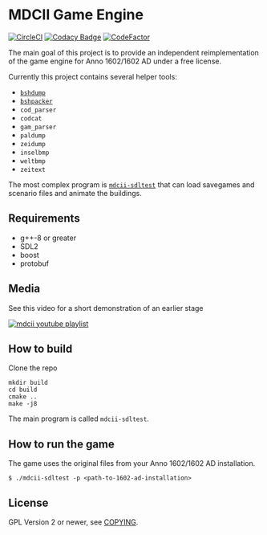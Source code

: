 # MDCII Game Engine

[![CircleCI](https://circleci.com/gh/circleci/circleci-docs.svg?style=shield)](https://circleci.com/gh/siredmar/mdcii-engine) [![Codacy Badge](https://api.codacy.com/project/badge/Grade/fc67621b20584c138f7d069b7d37ef06)](https://www.codacy.com/manual/armin.schlegel/mdcii-engine?utm_source=github.com&utm_medium=referral&utm_content=siredmar/mdcii-engine&utm_campaign=Badge_Grade) [![CodeFactor](https://www.codefactor.io/repository/github/siredmar/mdcii-engine/badge)](https://www.codefactor.io/repository/github/siredmar/mdcii-engine)

The main goal of this project is to provide an independent reimplementation of the game engine for Anno 1602/1602 AD under a free license.

Currently this project contains several helper tools:

-   [`bshdump`](docs/doc/bshdump.md)
-   [`bshpacker`](docs/doc/bshpacker.md)
-   `cod_parser`   
-   `codcat`
-   `gam_parser`
-   `paldump`
-   `zeidump`
-   `inselbmp`
-   `weltbmp`
-   `zeitext`

The most complex program is [`mdcii-sdltest`](docs/doc/mdcii-sdltest.md) that can load savegames and scenario files and animate the buildings.

## Requirements

-   g++-8 or greater
-   SDL2
-   boost
-   protobuf

## Media

See this video for a short demonstration of an earlier stage

[![mdcii youtube playlist](http://img.youtube.com/vi/1Nw7DcvG0gk/0.jpg)](https://www.youtube.com/playlist?list=PLsCp-i-X4SH-TQPoUgN8kicQza2BJ5K0h)

## How to build

Clone the repo

    mkdir build
    cd build
    cmake ..
    make -j8

The main program is called `mdcii-sdltest`.

## How to run the game

The game uses the original files from your Anno 1602/1602 AD installation.

    $ ./mdcii-sdltest -p <path-to-1602-ad-installation>

## License

GPL Version 2 or newer, see [COPYING](COPYING).
